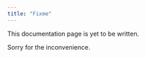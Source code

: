 ```yaml
---
title: "Fixme"
---
```


<Fixme>

This documentation page is yet to be written.

Sorry for the inconvenience.

</Fixme>
